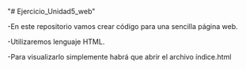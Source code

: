 "# Ejercicio_Unidad5_web" 

-En este repositorio vamos crear código para una sencilla página web.

-Utilizaremos lenguaje HTML.

-Para visualizarlo simplemente habrá que abrir el archivo índice.html
